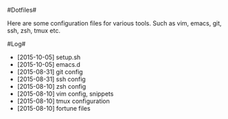 #Dotfiles#

Here are some configuration files for various tools. Such as vim, emacs, git, ssh, zsh, tmux etc.

#Log#

- [2015-10-05] setup.sh
- [2015-10-05] emacs.d
- [2015-08-31] git config
- [2015-08-31] ssh config
- [2015-08-10] zsh config
- [2015-08-10] vim config, snippets
- [2015-08-10] tmux configuration
- [2015-08-10] fortune files
